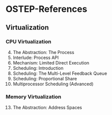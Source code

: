 # OSTEP-References

## Virtualization

### CPU Virtualization
4. The Abstraction: The Process  
5. Interlude: Process API
6. Mechanism: Limited Direct Execution
7. Scheduling: Introduction
8. Scheduling: The Multi-Level Feedback Queue
9. Scheduling: Proportional Share
10. Multiprocessor Scheduling (Advanced)  

### Memory Virtualization

13. The Abstraction: Address Spaces
